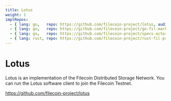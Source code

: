 ```yaml
---
title: Lotus
weight: 1
implRepos: 
  - { lang: go,   repo: https://github.com/filecoin-project/lotus, auditState: done, auditDate: '2020-07-31' }
  - { lang: go,   repo: https://github.com/filecoin-project/go-fil-markets, auditState: done, auditDate: '2020-07-31' }
  - { lang: go,   repo: https://github.com/filecoin-project/specs-actors, auditState: done, auditDate: '2020-07-31' }
  - { lang: rust, repo: https://github.com/filecoin-project/rust-fil-proofs }
---
```


# Lotus

Lotus is an implementation of the Filecoin Distributed Storage Network. You can run the Lotus software client to join the Filecoin Testnet.

https://github.com/filecoin-project/lotus


